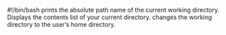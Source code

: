#!/bin/bash
prints the absolute path name of the current working directory.
Displays the contents list of your current directory.
changes the working directory to the user’s home directory.